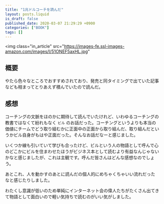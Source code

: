```yaml
---
title: "1兆ドルコーチを読んだ"
layout: posts.liquid
is_draft: false
published_date: 2020-03-07 21:29:29 +0900
categories: ["BOOK"]
tags: []
---
```


<img class="in_article" src="https://images-fe.ssl-images-amazon.com/images/I/51ONEF5axHL.jpg"

## 概要
やたら色々なところでおすすめされており、発売と同タイミングで出ていた記事なども相まってとりあえず積んでいたので読んだ。

## 感想
コーチングの文脈をほのかに期待して読んでいたけれど、いわゆるコーチングの教書ではなくて紛れもなく `ビル` のお話だった。コーチングというよりも本当の価値にチームでどう取り組むかに正面中の正面から取り組んだ、取り組んだというかビル自身がもはや正面だった。そんなお話だなーと感じました。

いくつか線も引いていて学びも合ったけど、ビルという人の物語として呼んで心のどこかにビルを住まわせたほうがビジネス本として読むより有益なんじゃないかなと感じましたが、これは主観です。呼んだ皆さんはどんな感想なのでしょう。

あとこれ、人を動かすのあとに読んだの個人的にめちゃくちゃいい流れだったなと感じたりしました。

わたくし意識が低いのため単純にインターネット会の偉人たちがたくさん出てきて物語として面白いので軽い気持ちで読むのがいい気がしました。


